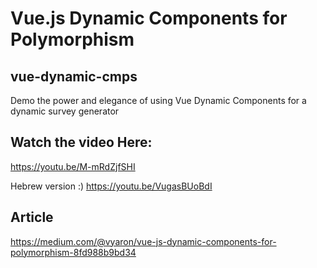 # Vue.js Dynamic Components for Polymorphism
## vue-dynamic-cmps

Demo the power and elegance of using Vue Dynamic Components for a dynamic survey generator

## Watch the video Here:
https://youtu.be/M-mRdZjfSHI

Hebrew version :)
https://youtu.be/VugasBUoBdI


## Article
https://medium.com/@vyaron/vue-js-dynamic-components-for-polymorphism-8fd988b9bd34
